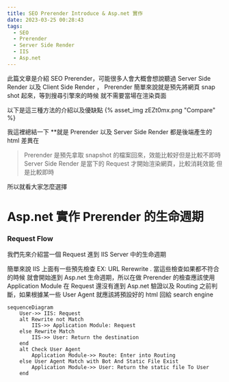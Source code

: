 ```yaml
---
title: SEO Prerender Introduce & Asp.net 實作
date: 2023-03-25 00:28:43
tags:
  - SEO
  - Prerender
  - Server Side Render
  - IIS
  - Asp.net
---
```


此篇文章是介紹 SEO Prerender，可能很多人會大概會想說聽過 Server Side Render 以及 Client Side Render ，
Prerender 簡單來說就是預先將網頁 snap shot 起來，等到搜尋引擎來的時候 就不需要當場在渲染頁面

以下是這三種方法的介紹以及優缺點
{% asset_img zEZt0mx.png "Compare" %}

我這裡總結一下
\*\*就是 Prerender 以及 Server Side Render 都是後端產生的 html 差異在

> Prerender 是預先拿取 snapshot 的檔案回來，效能比較好但是比較不即時
> Server Side Render 是當下的 Request 才開始渲染網頁，比較消耗效能 但是比較即時

所以就看大家怎麼選擇

# Asp.net 實作 Prerender 的生命週期

### Request Flow

我們先來介紹當一個 Request 進到 IIS Server 中的生命週期

簡單來說 IIS 上面有一些預先檢查 EX: URL Rerewrite . 當這些檢查如果都不符合的時候
就會開始進到 Asp.net 生命週期，所以在做 Prerender 的檢查應該使用 Application Module
在 Request 還沒有進到 Asp.net 驗證以及 Routing 之前判斷，如果根據某一些 User Agent 就應該將預設好的 html
回給 search engine

```mermaid
sequenceDiagram
    User->> IIS: Request
    alt Rewrite not Match
        IIS->> Application Module: Request
    else Rewrite Match
        IIS->> User: Return the destination
    end
    alt Check User Agent
        Application Module->> Route: Enter into Routing
    else User Agent Match with Bot And Static File Exist
        Application Module->> User: Return the static file To User
    end
```
